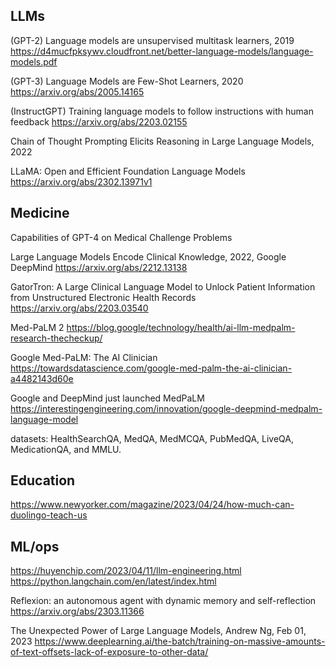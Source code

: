 
## LLMs

(GPT-2) Language models are unsupervised multitask learners, 2019
https://d4mucfpksywv.cloudfront.net/better-language-models/language-models.pdf


(GPT-3) Language Models are Few-Shot Learners, 2020
https://arxiv.org/abs/2005.14165


(InstructGPT) Training language models to follow instructions with human feedback
https://arxiv.org/abs/2203.02155

Chain of Thought Prompting Elicits Reasoning in Large Language Models, 2022


LLaMA: Open and Efficient Foundation Language Models
https://arxiv.org/abs/2302.13971v1


## Medicine

Capabilities of GPT-4 on Medical Challenge Problems

Large Language Models Encode Clinical Knowledge, 2022, Google DeepMind
https://arxiv.org/abs/2212.13138

GatorTron: A Large Clinical Language Model to Unlock Patient Information from Unstructured Electronic Health Records
https://arxiv.org/abs/2203.03540

Med-PaLM 2
https://blog.google/technology/health/ai-llm-medpalm-research-thecheckup/

Google Med-PaLM: The AI Clinician
https://towardsdatascience.com/google-med-palm-the-ai-clinician-a4482143d60e

Google and DeepMind just launched MedPaLM
https://interestingengineering.com/innovation/google-deepmind-medpalm-language-model

datasets: HealthSearchQA, MedQA, MedMCQA, PubMedQA, LiveQA, MedicationQA, and MMLU.


## Education

https://www.newyorker.com/magazine/2023/04/24/how-much-can-duolingo-teach-us


## ML/ops

https://huyenchip.com/2023/04/11/llm-engineering.html
https://python.langchain.com/en/latest/index.html



Reflexion: an autonomous agent with dynamic memory and self-reflection
https://arxiv.org/abs/2303.11366


The Unexpected Power of Large Language Models, Andrew Ng, Feb 01, 2023
https://www.deeplearning.ai/the-batch/training-on-massive-amounts-of-text-offsets-lack-of-exposure-to-other-data/

